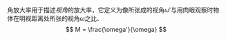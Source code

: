 角放大率用于描述*视角*的放大率，它定义为像所张成的视角$\omega'$与用肉眼观察时物体在明视距离处所张的视角$\omega$之比、
$$
M = \frac{\omega'}{\omega}
$$


